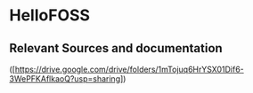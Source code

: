 # HelloFOSS
## Relevant Sources and documentation
([https://drive.google.com/drive/folders/1mTojuq6HrYSX01Dif6-3WePFKAflkaoQ?usp=sharing])
